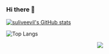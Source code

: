 
### Hi there 👋


[![suliveevil's GitHub stats](https://github-readme-stats.vercel.app/api?username=suliveevil)](https://github.com/suliveevil/github-readme-stats)

![Top Langs](https://github-readme-stats.vercel.app/api/top-langs/?username=suliveevil&hide=TeX&layout=compact)

<p align="center">
    <img src="https://raw.githubusercontent.com/suliveevil/suliveevil/output/github-contribution-grid-snake.svg" />
</p>

